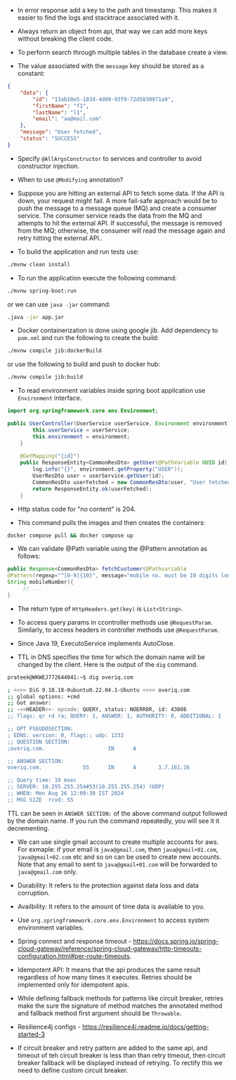* In error response add a key to the path and timestamp. This makes it easier to find the logs and stacktrace associated with it.

* Always return an object from api, that way we can add more keys without breaking the client code.

* To perform search through multiple tables in the database create a view.

* The value associated with the `message` key should be stored as a constant:

```json
{
    "data": {
        "id": "13ab10e5-103d-4d09-93f9-72d5830971a9",
        "firstName": "f1",
        "lastName": "l1",
        "email": "aa@mail.com"
    },
    "message": "User fetched",
    "status": "SUCCESS"
}
```

* Specify `@AllArgsConstructor` to services and controller to avoid constructor injection.

* When to use `@Modifying` annotation?

* Suppose you are hitting an external API to fetch some data. If the API is down, your request might fail. A more fail-safe approach would be to push the message to a message queue (MQ) and create a consumer service. The consumer service reads the data from the MQ and attempts to hit the external API. If successful, the message is removed from the MQ; otherwise, the consumer will read the message again and retry hitting the external API.. 

* To build the application and run tests use:

```bash
./mvnw clean install
```

* To run the application execute the following command:

```bash
./mvnw spring-boot:run
```

or we can use `java -jar` command:

```bash
.java -jar app.jar
```

* Docker containerization is done using google jib. Add dependency to `pom.xml` and run the following to create the build:

```bash
./mvnw compile jib:dockerBuild
```

or use the following to build and push to docker hub:

```bash
./mvnw compile jib:build
```


* To read environment variables inside spring boot application use `Environment` interface.

```java
import org.springframework.core.env.Environment;

public UserController(UserService userService, Environment environment) {
        this.userService = userService;
        this.environment = environment;
    }
    
    @GetMapping("{id}")
    public ResponseEntity<CommonResDto> getUser(@PathVariable UUID id) {
        log.info("{}", environment.getProperty("USER"));
        UserResDto user = userService.getUser(id);
        CommonResDto userFetched = new CommonResDto(user, "User fetched");
        return ResponseEntity.ok(userFetched);
    }
```

* Http status code for "no content" is 204.

* This command pulls the images and then creates the containers:

```bash
docker compose pull && docker compose up
```

* We can validate @Path variable using the @Pattern annotation as follows:

```java
public Response<CommonResDto> fetchCustomer(@Pathvariable 
@Pattern(regexp="^[0-9]{10}", message="mobile no. must be 10 digits long")
String mobileNumber){
     // ...
}
```

* The return type of `HttpHeaders.get(key)` is `List<String>`.

* To access query params in ccontroller methods use `@RequestParam`. Similarly, to access headers in controller methods use `@RequestParam`.

* Since Java 19, ExecutoService implements AutoClose.

* TTL in DNS specifies the time for which the domain name will be changed by the client. Here is the output of the `dig` command.

```bash
prateek@WKWEJ772644041:~$ dig overiq.com

; <<>> DiG 9.18.18-0ubuntu0.22.04.1-Ubuntu <<>> overiq.com
;; global options: +cmd
;; Got answer:
;; ->>HEADER<<- opcode: QUERY, status: NOERROR, id: 43806
;; flags: qr rd ra; QUERY: 1, ANSWER: 1, AUTHORITY: 0, ADDITIONAL: 1

;; OPT PSEUDOSECTION:
; EDNS: version: 0, flags:; udp: 1232
;; QUESTION SECTION:
;overiq.com.                    IN      A

;; ANSWER SECTION:
overiq.com.             55      IN      A       3.7.161.16

;; Query time: 19 msec
;; SERVER: 10.255.255.254#53(10.255.255.254) (UDP)
;; WHEN: Mon Aug 26 12:09:30 IST 2024
;; MSG SIZE  rcvd: 55
```

TTL can be seen in `ANSWER SECTION:` of the above command output followed by the domain name. If you run the command repeatedly, you will see it it decrementing.

* We can use single gmail account to create multiple accounts for aws. For exmaple: if your email is `java@gmail.com`, then `java@gmail+01.com`, `java@gmail+02.com` etc and so on can be used to create new accounts. Note that any email to sent to `java@gmail+01.com` will be forwarded to `java@gmail.com` only.

* Durability: It refers to the protection against data loss and data corruption.

* Availbility: It refers to the amount of time data is available to you.


* Use `org.springframework.core.env.Environment` to access system environment variables.

* Spring connect and response timeout - https://docs.spring.io/spring-cloud-gateway/reference/spring-cloud-gateway/http-timeouts-configuration.html#per-route-timeouts.


* Idempotent API: It means that the api produces the same result regardless of how many times it executes. Retries should be implemented only for idempotent apis.

* While defining fallback methods for patterns like circuit breaker, retries make the sure the signature of method matches the annotated method and fallback method first argument should be `Throwable`.

* Resilience4j configs - https://resilience4j.readme.io/docs/getting-started-3

* If circuit breaker and retry pattern are added to the same api, and timeout of teh circuit breaker is less than than retry timeout, then circuit breaker fallback will be displayed instead of retrying. To rectify this we need to define custom circuit breaker.